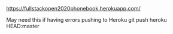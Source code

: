 https://fullstackopen2020phonebook.herokuapp.com/

May need this if having errors pushing to Heroku
git push heroku HEAD:master
